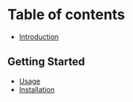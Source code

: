 # Table of contents

* [Introduction](README.md)

## Getting Started

* [Usage](getting-started/usage.md)
* [Installation](getting-started/installation.md)

